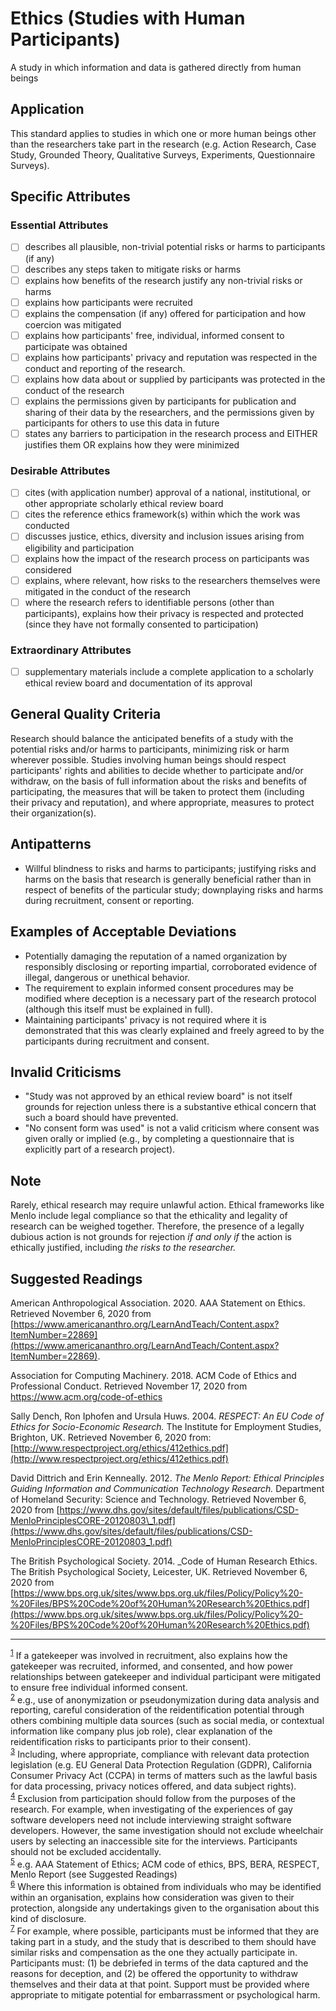 # Ethics (Studies with Human Participants)

A study in which information and data is gathered directly from human beings

## Application

This standard applies to studies in which one or more human beings other than the researchers take part in the research (e.g. Action Research, Case Study, Grounded Theory, Qualitative Surveys, Experiments, Questionnaire Surveys).

## Specific Attributes

### Essential Attributes
-[ ] describes all plausible, non-trivial potential risks or harms to participants (if any)
-[ ] describes any steps taken to mitigate risks or harms
-[ ] explains how benefits of the research justify any non-trivial risks or harms
-[ ] explains how participants were recruited
-[ ] explains the compensation (if any) offered for participation and how coercion was mitigated
-[ ] explains how participants&#39; free, individual, informed consent to participate was obtained
-[ ] explains how participants&#39; privacy and reputation was respected in the conduct and reporting of the research.
-[ ] explains how data about or supplied by participants was protected in the conduct of the research
-[ ] explains the permissions given by participants for publication and sharing of their data by the researchers, and the permissions given by participants for others to use this data in future
-[ ] states any barriers to participation in the research process and EITHER justifies them OR explains how they were minimized

### Desirable Attributes
-[ ] cites (with application number) approval of a national, institutional, or other appropriate scholarly ethical review board
-[ ] cites the reference ethics framework(s) within which the work was conducted
-[ ] discusses justice, ethics, diversity and inclusion issues arising from eligibility and participation
-[ ] explains how the impact of the research process on participants was considered
-[ ] explains, where relevant, how risks to the researchers themselves were mitigated in the conduct of the research
-[ ] where the research refers to identifiable persons (other than participants), explains how their privacy is respected and protected (since they have not formally consented to participation)

### Extraordinary Attributes
-[ ] supplementary materials include a complete application to a scholarly ethical review board and documentation of its approval

## General Quality Criteria

Research should balance the anticipated benefits of a study with the potential risks and/or harms to participants, minimizing risk or harm wherever possible. Studies involving human beings should respect participants&#39; rights and abilities to decide whether to participate and/or withdraw, on the basis of full information about the risks and benefits of participating, the measures that will be taken to protect them (including their privacy and reputation), and where appropriate, measures to protect their organization(s).

## Antipatterns

- Willful blindness to risks and harms to participants; justifying risks and harms on the basis that research is generally beneficial rather than in respect of benefits of the particular study; downplaying risks and harms during recruitment, consent or reporting.

## Examples of Acceptable Deviations

- Potentially damaging the reputation of a named organization by responsibly disclosing or reporting impartial, corroborated evidence of illegal, dangerous or unethical behavior.
- The requirement to explain informed consent procedures may be modified where deception is a necessary part of the research protocol (although this itself must be explained in full).
- Maintaining participants&#39; privacy is not required where it is demonstrated that this was clearly explained and freely agreed to by the participants during recruitment and consent.

## Invalid Criticisms

- &quot;Study was not approved by an ethical review board&quot; is not itself grounds for rejection unless there is a substantive ethical concern that such a board should have prevented.
- &quot;No consent form was used&quot; is not a valid criticism where consent was given orally or implied (e.g., by completing a questionnaire that is explicitly part of a research project).

## Note

Rarely, ethical research may require unlawful action. Ethical frameworks like Menlo include legal compliance so that the ethicality and legality of research can be weighed together. Therefore, the presence of a legally dubious action is not grounds for rejection _if and only if_ the action is ethically justified, including _the risks to the researcher._

## Suggested Readings

American Anthropological Association. 2020. AAA Statement on Ethics. Retrieved November 6, 2020 from [https://www.americananthro.org/LearnAndTeach/Content.aspx?ItemNumber=22869](https://www.americananthro.org/LearnAndTeach/Content.aspx?ItemNumber=22869).

Association for Computing Machinery. 2018. ACM Code of Ethics and Professional Conduct. Retrieved November 17, 2020 from https://www.acm.org/code-of-ethics

Sally Dench, Ron Iphofen and Ursula Huws. 2004. _RESPECT: An EU Code of Ethics for Socio-Economic Research._ The Institute for Employment Studies, Brighton, UK. Retrieved November 6, 2020 from: [http://www.respectproject.org/ethics/412ethics.pdf](http://www.respectproject.org/ethics/412ethics.pdf)

David Dittrich and Erin Kenneally. 2012. _The Menlo Report: Ethical Principles Guiding Information and Communication Technology Research._ Department of Homeland Security: Science and Technology. Retrieved November 6, 2020 from [https://www.dhs.gov/sites/default/files/publications/CSD-MenloPrinciplesCORE-20120803\_1.pdf](https://www.dhs.gov/sites/default/files/publications/CSD-MenloPrinciplesCORE-20120803_1.pdf)

The British Psychological Society. 2014. _Code of Human Research Ethics. The British Psychological Society, Leicester, UK. Retrieved November 6, 2020 from [https://www.bps.org.uk/sites/www.bps.org.uk/files/Policy/Policy%20-%20Files/BPS%20Code%20of%20Human%20Research%20Ethics.pdf](https://www.bps.org.uk/sites/www.bps.org.uk/files/Policy/Policy%20-%20Files/BPS%20Code%20of%20Human%20Research%20Ethics.pdf)

---
<sup>[1](myfootnote1)</sup> If a gatekeeper was involved in recruitment, also explains how the gatekeeper was recruited, informed, and consented, and how power relationships between gatekeeper and individual participant were mitigated to ensure free individual informed consent.  
<sup>[2](myfootnote2)</sup> e.g., use of anonymization or pseudonymization during data analysis and reporting, careful consideration of the reidentification potential through others combining multiple data sources (such as social media, or contextual information like company plus job role), clear explanation of the reidentification risks to participants prior to their consent).  
<sup>[3](myfootnote3)</sup> Including, where appropriate, compliance with relevant data protection legislation (e.g. EU General Data Protection Regulation (GDPR), California Consumer Privacy Act (CCPA) in terms of matters such as the lawful basis for data processing, privacy notices offered, and data subject rights).  
<sup>[4](myfootnote4)</sup> Exclusion from participation should follow from the purposes of the research. For example, when investigating of the experiences of gay software developers need not include interviewing straight software developers. However, the same investigation should not exclude wheelchair users by selecting an inaccessible site for the interviews. Participants should not be excluded accidentally.  
<sup>[5](myfootnote5)</sup> e.g. AAA Statement of Ethics; ACM code of ethics, BPS, BERA, RESPECT, Menlo Report (see Suggested Readings)  
<sup>[6](myfootnote6)</sup> Where this information is obtained from individuals who may be identified within an organisation, explains how consideration was given to their protection, alongside any undertakings given to the organisation about this kind of disclosure.  
<sup>[7](myfootnote7)</sup> For example, where possible, participants must be informed that they are taking part in a study, and the study that is described to them should have similar risks and compensation as the one they actually participate in.  Participants must: (1) be debriefed in terms of the data captured and the reasons for deception, and (2) be offered the opportunity to withdraw themselves and their data at that point.  Support must be provided where appropriate to mitigate potential for embarrassment or psychological harm.  
